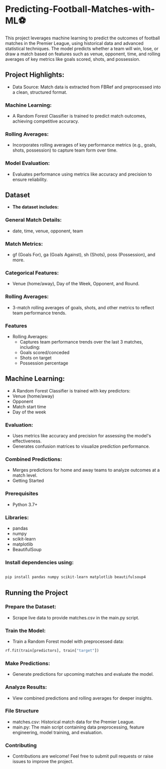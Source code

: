 # Predicting-Football-Matches-with-ML⚽
This project leverages machine learning to predict the outcomes of football matches in the Premier League, using historical data and advanced statistical techniques. The model predicts whether a team will win, lose, or draw a match based on features such as venue, opponent, time, and rolling averages of key metrics like goals scored, shots, and possession.

## Project Highlights:
- Data Source: Match data is extracted from FBRef and preprocessed into a clean, structured format.
### Machine Learning: 
- A Random Forest Classifier is trained to predict match outcomes, achieving competitive accuracy.
### Rolling Averages: 
- Incorporates rolling averages of key performance metrics (e.g., goals, shots, possession) to capture team form over time.
### Model Evaluation: 
- Evaluates performance using metrics like accuracy and precision to ensure reliability.
## Dataset
- **The dataset includes:**

### General Match Details:
- date, time, venue, opponent, team
### Match Metrics:
- gf (Goals For), ga (Goals Against), sh (Shots), poss (Possession), and more.
### Categorical Features:
- Venue (home/away), Day of the Week, Opponent, and Round.
### Rolling Averages:
- 3-match rolling averages of goals, shots, and other metrics to reflect team performance trends.
### Features
- Rolling Averages:
  - Captures team performance trends over the last 3 matches, including:
  - Goals scored/conceded
  - Shots on target
  - Possession percentage
## Machine Learning:

  - A Random Forest Classifier is trained with key predictors:
  - Venue (home/away)
  - Opponent
  - Match start time
  - Day of the week
### Evaluation:

- Uses metrics like accuracy and precision for assessing the model's effectiveness.
- Generates confusion matrices to visualize prediction performance.
### Combined Predictions:

- Merges predictions for home and away teams to analyze outcomes at a match level.
- Getting Started
### Prerequisites
- Python 3.7+
### Libraries:
- pandas
- numpy
- scikit-learn
- matplotlib
- BeautifulSoup
### Install dependencies using:

```bash

pip install pandas numpy scikit-learn matplotlib beautifulsoup4
```
## Running the Project
### Prepare the Dataset:

- Scrape live data to provide matches.csv in the main.py script.
### Train the Model:
- Train a Random Forest model with preprocessed data:
```python
rf.fit(train[predictors], train["target"])
```
### Make Predictions:

- Generate predictions for upcoming matches and evaluate the model.
### Analyze Results:

- View combined predictions and rolling averages for deeper insights.
### File Structure
- matches.csv: Historical match data for the Premier League.
- main.py: The main script containing data preprocessing, feature engineering, model training, and evaluation.

### Contributing
- Contributions are welcome! Feel free to submit pull requests or raise issues to improve the project.
